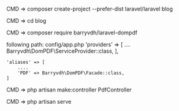 CMD => composer create-project --prefer-dist laravel/laravel blog

CMD => cd blog

CMD => composer require barryvdh/laravel-dompdf


following path: config/app.php
    'providers' => [
        ....
        Barryvdh\DomPDF\ServiceProvider::class,
    ],
    
    'aliases' => [
        ....
        'PDF' => Barryvdh\DomPDF\Facade::class,
    ]


CMD => php artisan make:controller PdfController

CMD => php artisan serve




